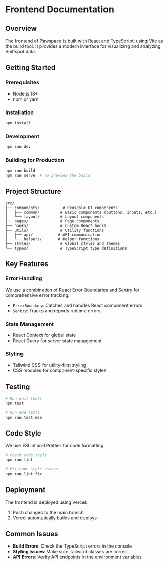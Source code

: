 # Frontend Documentation

## Overview
The frontend of Pawspace is built with React and TypeScript, using Vite as the build tool. It provides a modern interface for visualizing and analyzing Sniffspot data.

## Getting Started

### Prerequisites
- Node.js 18+
- npm or yarn

### Installation
```bash
npm install
```

### Development
```bash
npm run dev
```

### Building for Production
```bash
npm run build
npm run serve  # To preview the build
```

## Project Structure

```
src/
├── components/          # Reusable UI components
│   ├── common/         # Basic components (buttons, inputs, etc.)
│   └── layout/         # Layout components
├── pages/              # Page components
├── hooks/              # Custom React hooks
├── utils/              # Utility functions
│   ├── api/           # API communication
│   └── helpers/       # Helper functions
├── styles/             # Global styles and themes
└── types/              # TypeScript type definitions
```

## Key Features

### Error Handling
We use a combination of React Error Boundaries and Sentry for comprehensive error tracking:
- `ErrorBoundary`: Catches and handles React component errors
- `Sentry`: Tracks and reports runtime errors

### State Management
- React Context for global state
- React Query for server state management

### Styling
- Tailwind CSS for utility-first styling
- CSS modules for component-specific styles

## Testing
```bash
# Run unit tests
npm test

# Run e2e tests
npm run test:e2e
```

## Code Style
We use ESLint and Prettier for code formatting:
```bash
# Check code style
npm run lint

# Fix code style issues
npm run lint:fix
```

## Deployment
The frontend is deployed using Vercel:
1. Push changes to the main branch
2. Vercel automatically builds and deploys

## Common Issues
- **Build Errors**: Check the TypeScript errors in the console
- **Styling Issues**: Make sure Tailwind classes are correct
- **API Errors**: Verify API endpoints in the environment variables
